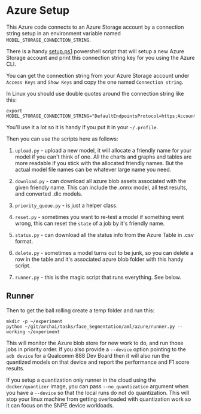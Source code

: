 # Azure Setup

This Azure code connects to an Azure Storage account by a connection string setup in an environment variable named
`MODEL_STORAGE_CONNECTION_STRING`.

There is a handy [setup.ps1](../docker/quantizer/setup.ps1) powershell script that will setup a new Azure Storage
account and print this connection string key for you using the Azure CLI.

You can get the connection string from your Azure Storage account under `Access Keys` and `Show Keys` and copy the one
named `Connection string`.

In Linux you should use double quotes around the connection string like this:

```
export MODEL_STORAGE_CONNECTION_STRING="DefaultEndpointsProtocol=https;AccountName=mymodels;AccountKey=...==;EndpointSuffix=core.windows.net"
```

You'll use it a lot so it is handy if you put it in your `~/.profile`.

Then you can use the scripts here as follows:

1. `upload.py` - upload a new model, it will allocate a friendly name for your model if you
can't think of one.  All the charts and graphs and tables are more readable if you stick with
the allocated friendly names.  But the actual model file names can be whatever large name you need.

1. `download.py` - can download all azure blob assets associated with the given friendly name.
This can include the .onnx model, all test results, and converted .dlc models.

1. `priority_queue.py` - is just a helper class.

1. `reset.py` - sometimes you want to re-test a model if something went wrong, this can reset
the `state` of a job by it's friendly name.

1. `status.py` - can download all the status info from the Azure Table in .csv format.

1. `delete.py` - sometimes a model turns out to be junk, so you can delete a row in the table and it's
associated azure blob folder with this handy script.

1. `runner.py` - this is the magic script that runs everything.  See below.

## Runner

Then to get the ball rolling create a temp folder and run this:

```
mkdir -p ~/experiment
python ~/git/archai/tasks/face_Segmentation/aml/azure/runner.py --working ~/experiment
```

This will monitor the Azure blob store for new work to do, and run those jobs in priority order.  If you also provide a
`--device` option pointing to the `adb device` for a Qualcomm 888 Dev Board then it will also run the quantized models
on that device and report the performance and F1 score results.

If you setup a quantization only runner in the cloud using the `docker/quantizer` image, you can pass
`--no_quantization` argument when you have a `--device` so that the local runs do not do quantization. This will stop
your linux machine from getting overloaded with quantization work so it can focus on the SNPE device workloads.